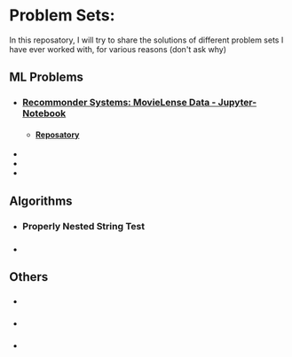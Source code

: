 # Problem Sets:
In this reposatory, I will try to share the solutions of different problem sets I have ever worked with, for various reasons (don't ask why)

## ML Problems
* ### [Recommonder Systems: MovieLense Data - Jupyter-Notebook](https://nbviewer.jupyter.org/github/nikeshbajaj/ProblemSets/blob/master/MovieLense/MovieLense-LatestSmallData.ipynb)
  * #### [Reposatory](https://github.com/Nikeshbajaj/ProblemSets/tree/master/MovieLense)
* 
*
*


## Algorithms
* ### Properly Nested String Test
* ### 

## Others
* ### 
* ### 
* ### 
